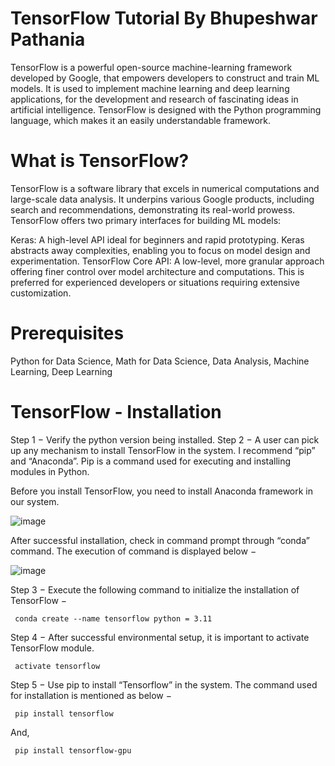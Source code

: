 # TensorFlow Tutorial By Bhupeshwar Pathania

TensorFlow is a powerful open-source machine-learning framework developed by Google, that empowers developers to construct and train ML models. 
It is used to implement machine learning and deep learning applications, for the development and research of fascinating ideas in artificial intelligence. 
TensorFlow is designed with the Python programming language, which makes it an easily understandable framework.

# What is TensorFlow?

TensorFlow is a software library that excels in numerical computations and large-scale data analysis. It underpins various Google products, including search and recommendations, demonstrating its real-world prowess. TensorFlow offers two primary interfaces for building ML models:

Keras: A high-level API ideal for beginners and rapid prototyping. Keras abstracts away complexities, enabling you to focus on model design and experimentation.
TensorFlow Core API: A low-level, more granular approach offering finer control over model architecture and computations. This is preferred for experienced developers or situations requiring extensive customization.


# Prerequisites

Python for Data Science,
Math for Data Science,
Data Analysis,
Machine Learning,
Deep Learning

# TensorFlow - Installation

Step 1 − Verify the python version being installed.
Step 2 − A user can pick up any mechanism to install TensorFlow in the system. I recommend “pip” and “Anaconda”. 
Pip is a command used for executing and installing modules in Python.

Before you install TensorFlow, you need to install Anaconda framework in our system.

![image](https://github.com/user-attachments/assets/ec703e69-ec74-4dd1-8fe9-e074ce527d14)

After successful installation, check in command prompt through “conda” command. The execution of command is displayed below −

![image](https://github.com/user-attachments/assets/38a76832-ef19-44ee-b62c-564634cafa30)


Step 3 − Execute the following command to initialize the installation of TensorFlow −

<code> conda create --name tensorflow python = 3.11 </code>

Step 4 − After successful environmental setup, it is important to activate TensorFlow module.

<code> activate tensorflow </code>

Step 5 − Use pip to install “Tensorflow” in the system. The command used for installation is mentioned as below −

<code> pip install tensorflow </code>

And,

<code> pip install tensorflow-gpu </code>




